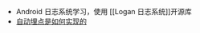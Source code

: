 - Android 日志系统学习，使用 [[Logan 日志系统]]开源库
- [自动埋点是如何实现的](http://unclechen.github.io/2017/12/18/Android%E5%9F%8B%E7%82%B9%E6%8A%80%E6%9C%AF%E5%88%86%E6%9E%90/)